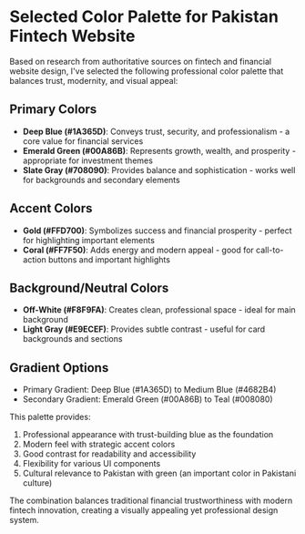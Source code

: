 # Selected Color Palette for Pakistan Fintech Website

Based on research from authoritative sources on fintech and financial website design, I've selected the following professional color palette that balances trust, modernity, and visual appeal:

## Primary Colors
- **Deep Blue (#1A365D)**: Conveys trust, security, and professionalism - a core value for financial services
- **Emerald Green (#00A86B)**: Represents growth, wealth, and prosperity - appropriate for investment themes
- **Slate Gray (#708090)**: Provides balance and sophistication - works well for backgrounds and secondary elements

## Accent Colors
- **Gold (#FFD700)**: Symbolizes success and financial prosperity - perfect for highlighting important elements
- **Coral (#FF7F50)**: Adds energy and modern appeal - good for call-to-action buttons and important highlights

## Background/Neutral Colors
- **Off-White (#F8F9FA)**: Creates clean, professional space - ideal for main background
- **Light Gray (#E9ECEF)**: Provides subtle contrast - useful for card backgrounds and sections

## Gradient Options
- Primary Gradient: Deep Blue (#1A365D) to Medium Blue (#4682B4)
- Secondary Gradient: Emerald Green (#00A86B) to Teal (#008080)

This palette provides:
1. Professional appearance with trust-building blue as the foundation
2. Modern feel with strategic accent colors
3. Good contrast for readability and accessibility
4. Flexibility for various UI components
5. Cultural relevance to Pakistan with green (an important color in Pakistani culture)

The combination balances traditional financial trustworthiness with modern fintech innovation, creating a visually appealing yet professional design system.
